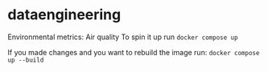 # dataengineering
Environmental metrics: Air quality
To spin it up run `docker compose up`

If you made changes and you want to rebuild the image run: `docker compose up --build`